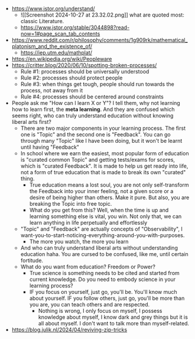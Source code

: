 - https://www.jstor.org/understand/
	- ![[Screenshot 2024-10-27 at 23.32.02.png]] what are quoted most: classic Literature.
	- https://www.jstor.org/stable/3044898?read-now=1#page_scan_tab_contents
- https://www.reddit.com/r/philosophy/comments/1g909rk/mathematical_platonism_and_the_existence_of/
	- https://iep.utm.edu/mathplat/
- https://en.wikipedia.org/wiki/Peopleware
- https://critter.blog/2020/06/10/spotting-broken-processes/
	- Rule #1: processes should be universally understood
	- Rule #2: processes should protect people
	- Rule #3: when things get tough, people should run towards the process, not away from it
	- Rule #4: processes should be centered around constraints
- People ask me "How can I learn X or Y"? I tell them, why not learning how to learn first, the **meta learning**. And they are confused which seems right, who can truly understand education without knowing liberal arts first?
	- There are two major components in your learning process. The first one is "Topic" and the second one is "Feedback". You can go through many "Topic" like I have been doing, but it won't be learnt until having "Feedback"
	- In school where we earn the easiest, most popular form of education is "curated common Topic" and getting tests/exams for scores, which is "curated Feedback". It is made to help us get ready into life, not a form of true education that is made to break its own "curated" thing. 
		- True education means a lost soul, you are not only self-transform the Feedback into your inner feeling, not a given score or a desire of being higher than others. Make it pure. But also, you are breaking the Topic into free topic.
		- What do you get from this? Well, when the time is up and learning something else is vital, you win. Not only that, we can learn anything in life perpetually and effortlessly
	- "Topic" and "Feedback" are actually concepts of "Observability", I want-you-to-start-noticing-everything-around-you-with-purposes.
		- The more you watch, the more you learn
	- And who can truly understand liberal arts without understanding education haha. You are cursed to be confused, like me, until certain fortitude.
	- What do you want from education? Freedom or Power?
		- True science is something needs to be cited and started from current knowledge. Do you need to embody science in your learning process?
		- IF you focus on yourself, just go, you'll be. You'll know much about yourself. IF you follow others, just go, you'll be more than you are, you can teach others and are respected. 
			- Nothing is wrong, I only focus on myself, I possess knowledge about myself, I know dark and grey things but it is all about myself. I don't want to talk more than myself-related.
- https://blog.julik.nl/2024/04/reviving-zip-tricks